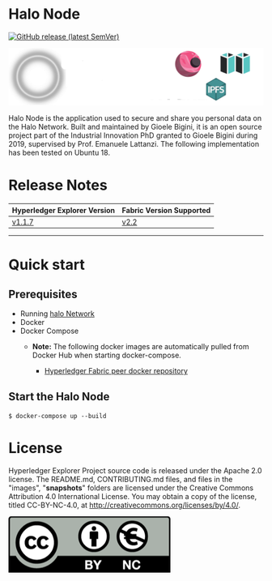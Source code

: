 
<!-- (SPDX-License-Identifier: CC-BY-4.0) -->  <!-- Ensure there is a newline before, and after, this line -->

# Halo Node

[![GitHub release (latest SemVer)](https://img.shields.io/github/v/release/hyperledger/blockchain-explorer?sort=semver)](https://github.com/hyperledger/blockchain-explorer/releases)
<!-- badges -->

![](docs/images/Halo_Hyperledger_Logo.png)

Halo Node is the application used to secure and share you personal data on the Halo Network. Built and maintained by Gioele Bigini, it is an open source project part of the Industrial Innovation PhD granted to Gioele Bigini during 2019, supervised by Prof. Emanuele Lattanzi. The following implementation has been tested on Ubuntu 18.


# Release Notes

| Hyperledger Explorer Version                      | Fabric Version Supported                                         |
| --                                                | --                                                               |
| [v1.1.7](release_notes/v1.1.7.md)                 | [v2.2](https://hyperledger-fabric.readthedocs.io/en/release-2.2) |

---

# Quick start

## Prerequisites

* Running [halo Network](https://github.com/BigG-DSC/halo-network)
* Docker
* Docker Compose
  * **Note:**
    The following docker images are automatically pulled from Docker Hub when starting docker-compose.

    * [Hyperledger Fabric peer docker repository](https://hub.docker.com/r/hyperledger/fabric-peer)

## Start the Halo Node


  ```
  $ docker-compose up --build

  ```


# License

Hyperledger Explorer Project source code is released under the Apache 2.0 license. The README.md, CONTRIBUTING.md files, and files in the "images", "__snapshots__" folders are licensed under the Creative Commons Attribution 4.0 International License. You may obtain a copy of the license, titled CC-BY-NC-4.0, at http://creativecommons.org/licenses/by/4.0/.

![](docs/images/by-nc.eu.png)